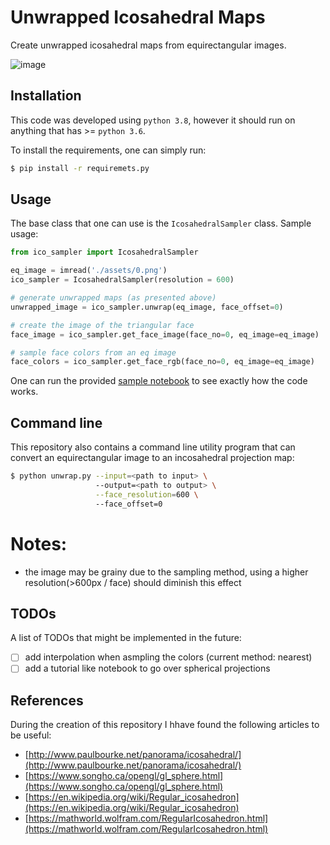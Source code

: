 # Unwrapped Icosahedral Maps 
Create unwrapped icosahedral maps from equirectangular images.

![image](./assets/output.png)
## Installation
This code was developed using ```python 3.8```, however it should run on anything that has  >= ```python 3.6```.

To install the requirements, one can simply run:

```bash
$ pip install -r requiremets.py
```

## Usage
The base class that one can use is the ```IcosahedralSampler``` class.
Sample usage:
```python
from ico_sampler import IcosahedralSampler

eq_image = imread('./assets/0.png')
ico_sampler = IcosahedralSampler(resolution = 600)

# generate unwrapped maps (as presented above)
unwrapped_image = ico_sampler.unwrap(eq_image, face_offset=0)

# create the image of the triangular face
face_image = ico_sampler.get_face_image(face_no=0, eq_image=eq_image)

# sample face colors from an eq image
face_colors = ico_sampler.get_face_rgb(face_no=0, eq_image=eq_image)

```
One can run the provided [sample notebook](./examples.ipynb) to see exactly how the code works.

## Command line
This repository also contains a command line utility program that can convert an equirectangular image 
to an incosahedral projection map:

```bash
$ python unwrap.py --input=<path to input> \ 
                   --output=<path to output> \
                   --face_resolution=600 \ 
                   --face_offset=0
```

# Notes:
- the image may be grainy due to the sampling method, using a higher resolution(>600px / face) should diminish this effect

## TODOs
A list of TODOs that might be implemented in the future:
- [ ] add interpolation when asmpling the colors (current method: nearest)
- [ ] add a tutorial like notebook to go over spherical projections

## References
During the creation of this repository I hhave found the following articles to be useful:

- [http://www.paulbourke.net/panorama/icosahedral/](http://www.paulbourke.net/panorama/icosahedral/)
- [https://www.songho.ca/opengl/gl_sphere.html](https://www.songho.ca/opengl/gl_sphere.html)
- [https://en.wikipedia.org/wiki/Regular_icosahedron](https://en.wikipedia.org/wiki/Regular_icosahedron)
- [https://mathworld.wolfram.com/RegularIcosahedron.html](https://mathworld.wolfram.com/RegularIcosahedron.html)
